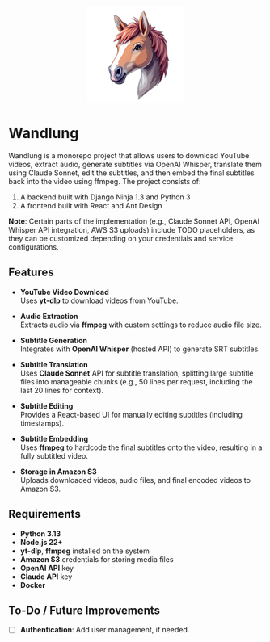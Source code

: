 <p align="center">
  <img src="ui/public/web-app-manifest-192x192.png" alt="Wandlung Logo" width="192" height="192">
</p>

# Wandlung

Wandlung is a monorepo project that allows users to download YouTube videos, extract audio, generate subtitles via OpenAI Whisper, translate them using Claude Sonnet, edit the subtitles, and then embed the final subtitles back into the video using ffmpeg. The project consists of:

1. A backend built with Django Ninja 1.3 and Python 3
2. A frontend built with React and Ant Design

**Note**: Certain parts of the implementation (e.g., Claude Sonnet API, OpenAI Whisper API integration, AWS S3 uploads) include TODO placeholders, as they can be customized depending on your credentials and service configurations.

## Features

- **YouTube Video Download**  
  Uses **yt-dlp** to download videos from YouTube.  

- **Audio Extraction**  
  Extracts audio via **ffmpeg** with custom settings to reduce audio file size.  

- **Subtitle Generation**  
  Integrates with **OpenAI Whisper** (hosted API) to generate SRT subtitles.  

- **Subtitle Translation**  
  Uses **Claude Sonnet** API for subtitle translation, splitting large subtitle files into manageable chunks (e.g., 50 lines per request, including the last 20 lines for context).  

- **Subtitle Editing**  
  Provides a React-based UI for manually editing subtitles (including timestamps).  

- **Subtitle Embedding**  
  Uses **ffmpeg** to hardcode the final subtitles onto the video, resulting in a fully subtitled video.  

- **Storage in Amazon S3**  
  Uploads downloaded videos, audio files, and final encoded videos to Amazon S3.  

## Requirements

- **Python 3.13**
- **Node.js 22+**
- **yt-dlp**, **ffmpeg** installed on the system  
- **Amazon S3** credentials for storing media files  
- **OpenAI API** key  
- **Claude API** key
- **Docker**

## To-Do / Future Improvements

- [ ] **Authentication**: Add user management, if needed.


